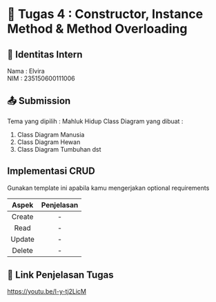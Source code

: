 # 📁 Tugas 4 : Constructor, Instance Method & Method Overloading

## 👤 Identitas Intern
Nama : Elvira           
NIM  : 235150600111006

## 📤 Submission

Tema yang dipilih : Mahluk Hidup
Class Diagram yang dibuat : 
1. Class Diagram Manusia
2. Class Diagram Hewan
3. Class Diagram Tumbuhan
dst

## Implementasi CRUD

Gunakan template ini apabila kamu mengerjakan optional requirements

| Aspek | Penjelasan    |     
| :---:   | :---: | 
| Create | -   | 
| Read | -   | 
| Update | -   | 
| Delete | -   | 



## 🔗 Link Penjelasan Tugas

https://youtu.be/I-y-tj2LicM

